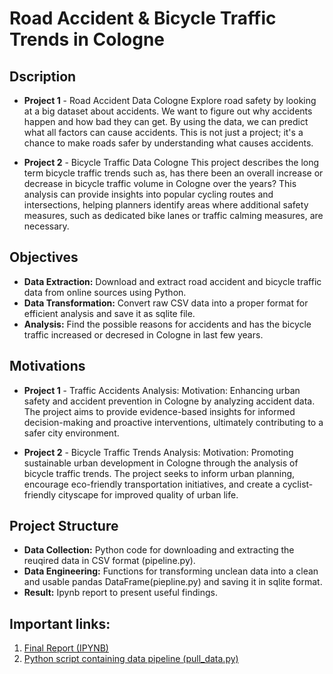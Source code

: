 # Road Accident & Bicycle Traffic Trends in Cologne

## Dscription
- **Project 1** - Road Accident Data Cologne
Explore road safety by looking at a big dataset about accidents. We want to figure out why accidents happen and how bad they can get. By using the data, we can predict what all factors can cause accidents. This is not just a project; it's a chance to make roads safer by understanding what causes accidents.

- **Project 2** - Bicycle Traffic Data Cologne
This project describes the long term bicycle traffic trends such as, has there been an overall increase or decrease in bicycle traffic volume in Cologne over the years?
This analysis can provide insights into popular cycling routes and intersections, helping planners identify areas where additional safety measures, such as dedicated bike lanes or traffic calming measures, are necessary.

## Objectives

- **Data Extraction:** Download and extract road accident and bicycle traffic data from online sources using Python.
- **Data Transformation:** Convert raw CSV data into a proper format for efficient analysis and save it as sqlite file.
- **Analysis:** Find the possible reasons for accidents and has the bicycle traffic increased or decresed in Cologne in last few years.

## Motivations

- **Project 1** - Traffic Accidents Analysis:
Motivation: Enhancing urban safety and accident prevention in Cologne by analyzing accident data. The project aims to provide evidence-based insights for informed decision-making and proactive interventions, ultimately contributing to a safer city environment.

- **Project 2** - Bicycle Traffic Trends Analysis:
Motivation: Promoting sustainable urban development in Cologne through the analysis of bicycle traffic trends. The project seeks to inform urban planning, encourage eco-friendly transportation initiatives, and create a cyclist-friendly cityscape for improved quality of urban life.

## Project Structure

- **Data Collection:** Python code for downloading and extracting the reuqired data in CSV format (pipeline.py).
- **Data Engineering:** Functions for transforming unclean data into a clean and usable pandas DataFrame(piepline.py) and saving it in sqlite format.
- **Result:** Ipynb report to present useful findings.

## Important links:
1. [Final Report (IPYNB)](./project/report.ipynb)
2. [Python script containing data pipeline (pull_data.py)](./project/pipeline.py)
